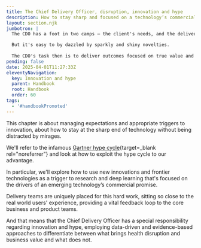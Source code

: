 ```yaml
---
title: The Chief Delivery Officer, disruption, innovation and hype
description: How to stay sharp and focused on a technology’s commercial promise without being dazzled by novelties
layout: section.njk
jumbotron: |
  The CDO has a foot in two camps — the client's needs, and the delivery team's capabilities. You can create what's exactly right for the needs of the real-world, plus you know just what your team can deliver and how to get there.

  But it's easy to by dazzled by sparkly and shiny novelties.
  
  The CDO's task then is to deliver outcomes focused on true value and the commercial promise of new technologies.
pending: false
date: 2025-04-01T11:27:33Z
eleventyNavigation:
  key: Innovation and hype
  parent: Handbook
  root: Handbook
  order: 60
tags:
  - '#handbookPromoted'
---
```


This chapter is about managing expectations and appropriate triggers to innovation, about how to stay at the sharp end of technology without being distracted by mirages.

We'll refer to the infamous [Gartner hype cycle](https://en.wikipedia.org/wiki/Gartner_hype_cycle){target=_blank rel="noreferrer"} and look at how to exploit the hype cycle to our advantage.

In particular, we'll explore how to use new innovations and frontier technologies as a trigger to research and deep learning that's focused on the drivers of an emerging technology’s commercial promise.

Delivery teams are uniquely placed for this hard work, sitting so close to the real world users' experience, providing a vital feedback loop to the core business and product teams.

And that means that the Chief Delivery Officer has a special responsibility regarding innovation and hype, employing data-driven and evidence-based approaches to differentiate between what brings health disruption and business value and what does not.
